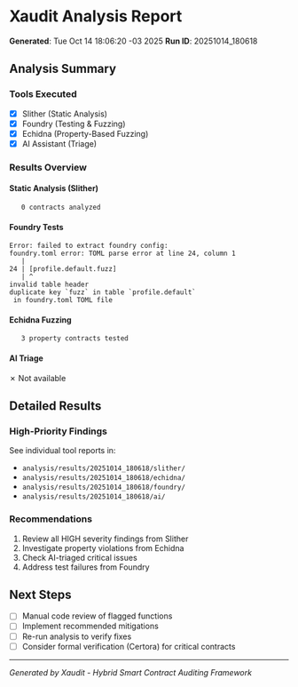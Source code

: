 # Xaudit Analysis Report
**Generated**: Tue Oct 14 18:06:20 -03 2025
**Run ID**: 20251014_180618

## Analysis Summary

### Tools Executed
- [x] Slither (Static Analysis)
- [x] Foundry (Testing & Fuzzing)
- [x] Echidna (Property-Based Fuzzing)
- [x] AI Assistant (Triage)

### Results Overview

#### Static Analysis (Slither)
       0 contracts analyzed

#### Foundry Tests
```
Error: failed to extract foundry config:
foundry.toml error: TOML parse error at line 24, column 1
   |
24 | [profile.default.fuzz]
   | ^
invalid table header
duplicate key `fuzz` in table `profile.default`
 in foundry.toml TOML file
```

#### Echidna Fuzzing
       3 property contracts tested

#### AI Triage
✗ Not available

## Detailed Results

### High-Priority Findings
See individual tool reports in:
- `analysis/results/20251014_180618/slither/`
- `analysis/results/20251014_180618/echidna/`
- `analysis/results/20251014_180618/foundry/`
- `analysis/results/20251014_180618/ai/`

### Recommendations
1. Review all HIGH severity findings from Slither
2. Investigate property violations from Echidna
3. Check AI-triaged critical issues
4. Address test failures from Foundry

## Next Steps
- [ ] Manual code review of flagged functions
- [ ] Implement recommended mitigations
- [ ] Re-run analysis to verify fixes
- [ ] Consider formal verification (Certora) for critical contracts

---
*Generated by Xaudit - Hybrid Smart Contract Auditing Framework*
